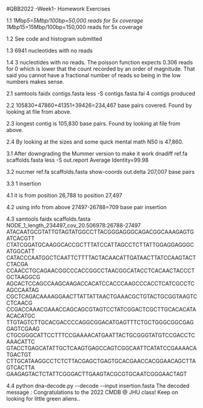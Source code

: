 #QBB2022 -Week1- Homework Exercises

1.1 1Mbp*5=5Mbp/100bp=50,000 reads for 5x coverage
    1Mbp*15=15Mbp/100bp=150,000 reads for 5x coverage
	
1.2 See code and histogram submitted

1.3 6941 nucleotides with no reads

1.4 3 nucleotides with no reads. The poisson function expects 0.306 reads for 0 which is lower that the count recorded by an order of magnitude. That said you cannot have a fractional number of reads so being in the low numbers makes sense.

2.1 samtools faidx contigs.fasta 
    less -S contigs.fasta.fai
   4 contigs produced

2.2 105830+47860+41351+39426=234,467 base pairs covered. Found by looking at file from above.
 
2.3 longest contig is 105,830 base pairs. Found by looking at file from above.

2.4 By looking at the sizes and some quick mental math N50 is 47,860.

3.1 After downgrading the Mummer version to make it work
	dnadiff ref.fa scaffolds.fasta
	less -S out.report
	Average Identity=99.98
	
3.2 nucmer ref.fa scaffolds.fasta
    show-coords out.delta
207,007 base pairs

3.3 1 insertion

4.1 it is from position 26,788 to position 27,497

4.2 using info from above  27497-26788=709 base pair insertion

4.3 samtools faidx scaffolds.fasta NODE_1_length_234497_cov_20.506978:26788-27497
ATACAATGCGTATTGTAGTATGGCCTTACGGGAGGGCAGACGGCAAAGAGTGATCACGTT
CTATCGGATGCAAGGCACCGCTTTATCCATTAGCCTCTTATTGGAGGAGGGCATGGCATT
CATACCCAATGGCTCAATTCTTTTACTACAACATTGATAACTTATCCAAGTACTCTACGA
CCAACCTGCAGAACGGCCCACCGGCCTAACGGCATACCTCACAACTACCCTGCTAAGGCG
AGCACTCCAGCCAAGCAAGACCACATCCACCCAAGCCCACCTCATCGCCTCAGCCAATAG
CGCTCAGACAAAAGGAACTTATTATTAACTGAAACGCTGTACTGCGGTAAGTCCTCAACG
CCGACCAAACGAAACCAGCAGCGTAGTCCTATCGGACTCGCTTGCACACATAACACATGC
TTGTAGTCTTGCACGACCCCAGGCGGACATGAGTTTCTGCTGGGCGGCGAGGAGTCGAAG
CTGCGGGCATTCCTTTCCGAAAACATGAATTACTGCGGGTATGTCCGACCTCAAACATTC
GTACCTGAGCATATTGCTCAAGTGAGCCAGTCGGCAATTCATATCCGAAAACATGACTGT
CTTGCATAAGGCCTCTCTTACGAGCTGAGTGCACGAACCACGGAACAGCTTAGTCACTTA
GAAGAGTACTCTATTCGGGACTTGAAGTACGCGTGCAATCGGGAACTAGT

4.4 python dna-decode.py --decode --input insertion.fasta
The decoded message :  Congratulations to the 2022 CMDB @ JHU class!  Keep on looking for little green aliens..

